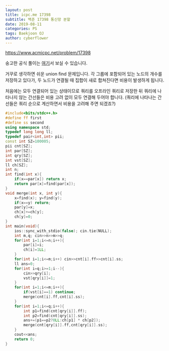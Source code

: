```yaml
---
layout: post
title: icpc.me 17398
subtitle: 백준 17398 통신망 분할
date: 2019-08-11
categories: PS
tags: Baekjoon OJ
author: cyberflower
---
```


<https://www.acmicpc.net/problem/17398>

숭고한 공식 풀이는 [여기](https://drive.google.com/file/d/1XwcQgX81fR_2ULyzXoY1DZ1Y9EsXyu-_/view)서 보실 수 있습니다.

거꾸로 생각하면 쉬운 union find 문제입니다. 각 그룹에 포함되어 있는 노드의 개수를 저장하고 있다가, 두 노드가 연결될 때 집합이 새로 합쳐진다면 비용이 발생하게 됩니다.

처음에는 모두 연결되어 있는 상태이므로 쿼리를 오프라인 쿼리로 저장한 뒤 쿼리에 나타나지 않는 간선들은 비용 고려 없이 모두 연결해 두어야 합니다. (쿼리에 나타나는 간선들은 쿼리 순으로 계산하면서 비용을 고려해 주면 되겠죠?) 

```cpp
#include<bits/stdc++.h>
#define ff first
#define ss second
using namespace std;
typedef long long ll;
typedef pair<int,int> pii;
const int SZ=100005;
pii cnt[SZ];
int par[SZ];
int qry[SZ];
int vst[SZ];
ll ch[SZ];
int n;
int find(int x){
	if(x==par[x]) return x;
	return par[x]=find(par[x]);
}
void merge(int x, int y){
	x=find(x); y=find(y);
	if(x==y) return;
	par[y]=x;
	ch[x]+=ch[y];
	ch[y]=0;
}
int main(void){
	ios::sync_with_stdio(false); cin.tie(NULL);
	int m,q; cin>>n>>m>>q;
	for(int i=1;i<=n;i++){
		par[i]=i;
		ch[i]=1LL;
	}
	for(int i=1;i<=m;i++) cin>>cnt[i].ff>>cnt[i].ss;
	ll ans=0;
	for(int i=q;i>=1;i--){
		cin>>qry[i];
		vst[qry[i]]=1;
	}
	for(int i=1;i<=m;i++){
		if(vst[i]==1) continue;
		merge(cnt[i].ff,cnt[i].ss);
	}
	for(int i=1;i<=q;i++){
		int p1=find(cnt[qry[i]].ff);
		int p2=find(cnt[qry[i]].ss);
		ans+=(p1==p2?0LL:ch[p1] * ch[p2]);
		merge(cnt[qry[i]].ff,cnt[qry[i]].ss);
	}
	cout<<ans;
	return 0;
}
```
